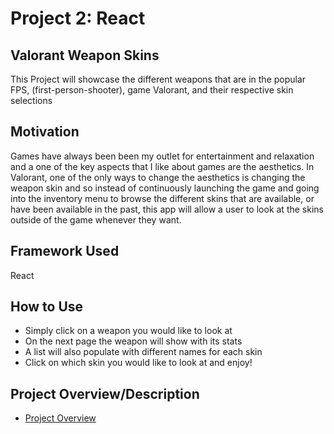 # Project 2: React
## Valorant Weapon Skins

This Project will showcase the different weapons that are in the popular 
FPS, (first-person-shooter), game Valorant, and their respective skin selections

## Motivation

Games have always been been my outlet for entertainment and relaxation and
a one of the key aspects that I like about games are the aesthetics. In Valorant, 
one of the only ways to change the aesthetics is changing the weapon skin and so
instead of continuously launching the game and going into the inventory menu to
browse the different skins that are available, or have been available in the past, 
this app will allow a user to look at the skins outside of the game whenever they want.

## Framework Used

React

## How to Use

- Simply click on a weapon you would like to look at
- On the next page the weapon will show with its stats
- A list will also populate with different names for each skin
- Click on which skin you would like to look at and enjoy!

## Project Overview/Description

- [Project Overview](project-worksheet.md)